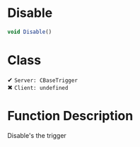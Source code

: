 # Disable
```js
void Disable()
```
# Class
✔ `Server: CBaseTrigger`  
✖ `Client: undefined`  

# Function Description
Disable's the trigger
